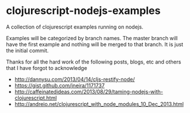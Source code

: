 clojurescript-nodejs-examples
=============================

A collection of clojurescript examples running on nodejs.  

Examples will be categorized by branch names.  The master branch will have the first example and nothing will be merged to that branch.  It is just the initial commit.

Thanks for all the hard work of the following posts, blogs, etc and others that I have forgot to acknowledge

- http://dannysu.com/2013/04/14/cljs-restify-node/
- https://gist.github.com/jneira/1171737
- http://caffeinatedideas.com/2013/08/29/taming-nodejs-with-clojurescript.html
- http://andreio.net/clojurescript_with_node_modules_10_Dec_2013.html
